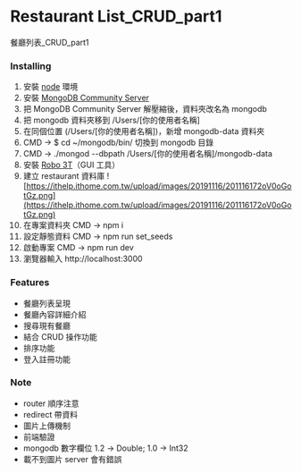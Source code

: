 # Restaurant List_CRUD_part1

餐廳列表\_CRUD_part1

### Installing

1. 安裝 [node](https://nodejs.org/en/) 環境
2. 安裝 [MongoDB Community Server](https://www.mongodb.com/download-center/community)
3. 把 MongoDB Community Server 解壓縮後，資料夾改名為 mongodb
4. 把 mongodb 資料夾移到 /Users/[你的使用者名稱]
5. 在同個位置 (/Users/[你的使用者名稱])，新增 mongodb-data 資料夾
6. CMD -> \$ cd ~/mongodb/bin/ 切換到 mongodb 目錄
7. CMD -> ./mongod --dbpath /Users/[你的使用者名稱]/mongodb-data
8. 安裝 [Robo 3T](https://robomongo.org/)（GUI 工具）
9. 建立 restaurant 資料庫
   ![https://ithelp.ithome.com.tw/upload/images/20191116/201116172oV0oGotGz.png](https://ithelp.ithome.com.tw/upload/images/20191116/201116172oV0oGotGz.png)
10. 在專案資料夾 CMD -> npm i
11. 設定靜態資料 CMD -> npm run set_seeds
12. 啟動專案 CMD -> npm run dev
13. 瀏覽器輸入 http://localhost:3000

### Features

- 餐廳列表呈現
- 餐廳內容詳細介紹
- 搜尋現有餐廳
- 結合 CRUD 操作功能
- 排序功能
- 登入註冊功能

### Note

- router 順序注意
- redirect 帶資料
- 圖片上傳機制
- 前端驗證
- mongodb 數字欄位 1.2 -> Double; 1.0 -> Int32
- 載不到圖片 server 會有錯誤

